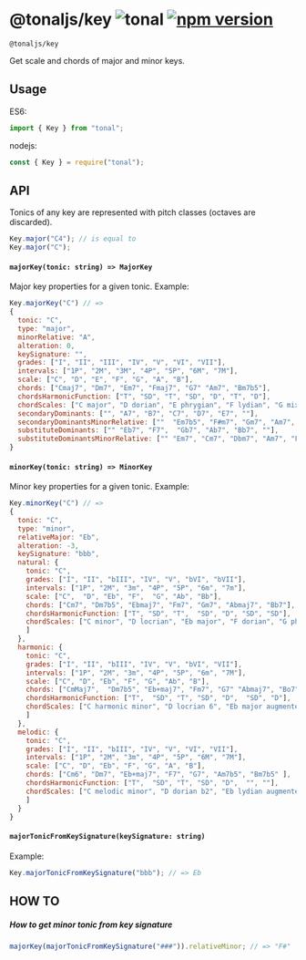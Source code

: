# @tonaljs/key ![tonal](https://img.shields.io/badge/@tonaljs-key-yellow.svg?style=flat-square) [![npm version](https://img.shields.io/npm/v/@tonaljs/key.svg?style=flat-square)](https://www.npmjs.com/package/@tonaljs/key)

`@tonaljs/key`

Get scale and chords of major and minor keys.

## Usage

ES6:

```js
import { Key } from "tonal";
```

nodejs:

```js
const { Key } = require("tonal");
```

## API

Tonics of any key are represented with pitch classes (octaves are discarded).

```js
Key.major("C4"); // is equal to
Key.major("C");
```

#### `majorKey(tonic: string) => MajorKey`

Major key properties for a given tonic. Example:

```js
Key.majorKey("C") // =>
{
  tonic: "C",
  type: "major",
  minorRelative: "A",
  alteration: 0,
  keySignature: "",
  grades: ["I", "II", "III", "IV", "V", "VI", "VII"],
  intervals: ["1P", "2M", "3M", "4P", "5P", "6M", "7M"],
  scale: ["C", "D", "E", "F", "G", "A", "B"],
  chords: ["Cmaj7", "Dm7", "Em7", "Fmaj7", "G7" "Am7", "Bm7b5"],
  chordsHarmonicFunction: ["T", "SD", "T", "SD", "D", "T", "D"],
  chordScales: ["C major", "D dorian", "E phrygian", "F lydian", "G mixolydian", "A minor", "B locrian"],
  secondaryDominants: ["", "A7", "B7", "C7", "D7", "E7", ""],
  secondaryDominantsMinorRelative: [""  "Em7b5", "F#m7", "Gm7", "Am7",  "Bm7b5", ""],
  substituteDominants: ["" "Eb7", "F7",  "Gb7", "Ab7", "Bb7", ""],
  substituteDominantsMinorRelative: ["" "Em7", "Cm7", "Dbm7", "Am7", "Fm7", ""]
}
```

#### `minorKey(tonic: string) => MinorKey`

Minor key properties for a given tonic. Example:

```js
Key.minorKey("C") // =>
{
  tonic: "C",
  type: "minor",
  relativeMajor: "Eb",
  alteration: -3,
  keySignature: "bbb",
  natural: {
    tonic: "C",
    grades: ["I", "II", "bIII", "IV", "V", "bVI", "bVII"],
    intervals: ["1P", "2M", "3m", "4P", "5P", "6m", "7m"],
    scale: ["C",  "D", "Eb", "F",  "G", "Ab", "Bb"],
    chords: ["Cm7", "Dm7b5", "Ebmaj7", "Fm7", "Gm7", "Abmaj7", "Bb7"],
    chordsHarmonicFunction: ["T", "SD", "T",  "SD", "D", "SD", "SD"],
    chordScales: ["C minor", "D locrian", "Eb major", "F dorian", "G phrygian", "Ab lydian", "Bb mixolydian"
    ]
  },
  harmonic: {
    tonic: "C",
    grades: ["I", "II", "bIII", "IV", "V", "bVI", "VII"],
    intervals: ["1P", "2M", "3m", "4P", "5P", "6m", "7M"],
    scale: ["C", "D", "Eb", "F", "G", "Ab", "B"],
    chords: ["CmMaj7",  "Dm7b5", "Eb+maj7", "Fm7", "G7" "Abmaj7", "Bo7"],
    chordsHarmonicFunction: ["T",  "SD", "T", "SD", "D",  "SD", "D"],
    chordScales: ["C harmonic minor", "D locrian 6", "Eb major augmented", "F lydian diminished", "G phrygian dominant", "Ab lydian #9", "B ultralocrian"
    ]
  },
  melodic: {
    tonic: "C",
    grades: ["I", "II", "bIII", "IV", "V", "VI", "VII"],
    intervals: ["1P", "2M", "3m", "4P", "5P", "6M", "7M"],
    scale: ["C", "D", "Eb", "F", "G", "A", "B"],
    chords: ["Cm6", "Dm7", "Eb+maj7", "F7", "G7", "Am7b5", "Bm7b5" ],
    chordsHarmonicFunction: ["T",  "SD", "T", "SD", "D",  "", ""],
    chordScales: ["C melodic minor", "D dorian b2", "Eb lydian augmented", "F lydian dominant", "G mixolydian b6", "A locrian #2", "B altered"
    ]
  }
}
```

#### `majorTonicFromKeySignature(keySignature: string)`

Example:

```js
Key.majorTonicFromKeySignature("bbb"); // => Eb
```

## HOW TO

##### How to get minor tonic from key signature

```js
majorKey(majorTonicFromKeySignature("###")).relativeMinor; // => "F#"
```
